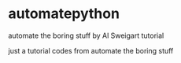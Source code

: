 # automatepython
automate the boring stuff by Al Sweigart tutorial 


just a tutorial codes from automate the boring stuff
